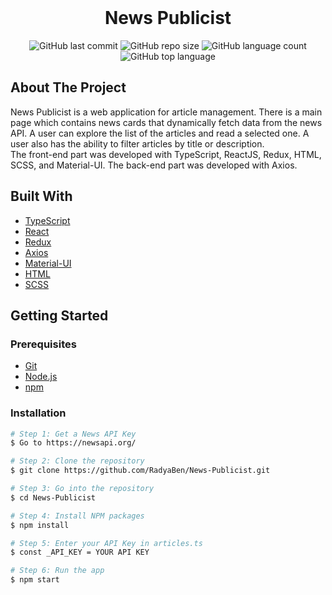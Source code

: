 <div align='center'>
	<br>
	<h1>News Publicist</h1>
</div>

<!-- PROJECT SHIELDS -->
<div align='center'>

   ![GitHub last commit](https://img.shields.io/github/last-commit/RadyaBen/News-Publicist?style=plastic)
   ![GitHub repo size](https://img.shields.io/github/repo-size/RadyaBen/News-Publicist?style=plastic)
   ![GitHub language count](https://img.shields.io/github/languages/count/RadyaBen/News-Publicist?style=plastic)
   ![GitHub top language](https://img.shields.io/github/languages/top/RadyaBen/News-Publicist?style=plastic)

</div>

<!-- ABOUT THE PROJECT -->
## About The Project

News Publicist is a web application for article management. There is a main page which contains news cards that dynamically fetch data from the news API. 
A user can explore the list of the articles and read a selected one.
A user also has the ability to filter articles by title or description. <br>
The front-end part was developed with TypeScript, ReactJS, Redux, HTML, SCSS, and Material-UI. The back-end part was developed with Axios.

## Built With

* [TypeScript](https://www.typescriptlang.org/)
* [React](https://reactjs.org/)
* [Redux](https://redux.js.org/)
* [Axios](https://axios-http.com/)
* [Material-UI](https://mui.com/)
* [HTML](https://developer.mozilla.org/en-US/docs/Web/HTML/)
* [SCSS](https://sass-lang.com/)

<!-- GETTING STARTED -->
## Getting Started

### Prerequisites

* [Git](https://git-scm.com)
* [Node.js](https://nodejs.org/en/download/)
* [npm](http://npmjs.com)

### Installation

```sh
# Step 1: Get a News API Key
$ Go to https://newsapi.org/

# Step 2: Clone the repository
$ git clone https://github.com/RadyaBen/News-Publicist.git

# Step 3: Go into the repository 
$ cd News-Publicist

# Step 4: Install NPM packages
$ npm install

# Step 5: Enter your API Key in articles.ts 
$ const _API_KEY = YOUR API KEY

# Step 6: Run the app 
$ npm start
```